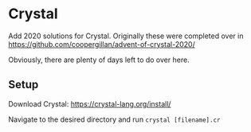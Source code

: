 # Crystal

Add 2020 solutions for Crystal. Originally these were completed over in https://github.com/coopergillan/advent-of-crystal-2020/

Obviously, there are plenty of days left to do over here.

## Setup

Download Crystal: https://crystal-lang.org/install/

Navigate to the desired directory and run `crystal [filename].cr`
